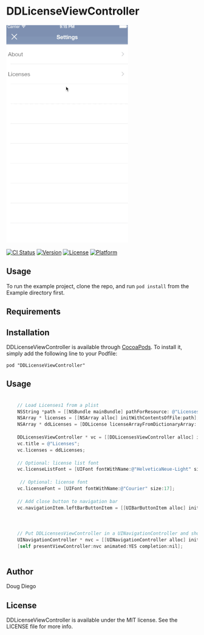 # DDLicenseViewController


![DDLicenseViewControllerDemo.gif](Assets/DDLicenseViewControllerDemo.gif)

[![CI Status](http://img.shields.io/travis/dougdiego/DDLicenseViewController.svg?style=flat)](https://travis-ci.org/dougdiego/DDLicenseViewController)
[![Version](https://img.shields.io/cocoapods/v/DDLicenseViewController.svg?style=flat)](http://cocoadocs.org/docsets/DDLicenseViewController)
[![License](https://img.shields.io/cocoapods/l/DDLicenseViewController.svg?style=flat)](http://cocoadocs.org/docsets/DDLicenseViewController)
[![Platform](https://img.shields.io/cocoapods/p/DDLicenseViewController.svg?style=flat)](http://cocoadocs.org/docsets/DDLicenseViewController)

## Usage

To run the example project, clone the repo, and run `pod install` from the Example directory first.

## Requirements

## Installation

DDLicenseViewController is available through [CocoaPods](http://cocoapods.org). To install
it, simply add the following line to your Podfile:

    pod "DDLicenseViewController"
	
## Usage
```objective-c

    // Load Licenses1 from a plist
    NSString *path = [[NSBundle mainBundle] pathForResource: @"Licenses1" ofType:@"plist"];
    NSArray * licenses = [[NSArray alloc] initWithContentsOfFile:path];
    NSArray * ddLicenses = [DDLicense licenseArrayFromDictionaryArray: licenses];
    
    DDLicensesViewController * vc = [[DDLicensesViewController alloc] init];
    vc.title = @"Licenses";
    vc.licenses = ddLicenses;
    
    // Optional: license list font
    vc.licenseListFont = [UIFont fontWithName:@"HelveticaNeue-Light" size:17];
    
     // Optional: license font
    vc.licenseFont = [UIFont fontWithName:@"Courier" size:17];
    
    // Add close button to navigation bar
    vc.navigationItem.leftBarButtonItem = [[UIBarButtonItem alloc] initWithBarButtonSystemItem:UIBarButtonSystemItemStop
                                                                                        target:self
                                                                                        action:@selector(closeButtonAction:)];
    
    // Put DDLicensesViewController in a UINavigationController and show
    UINavigationController * nvc = [[UINavigationController alloc] initWithRootViewController:vc];
    [self presentViewController:nvc animated:YES completion:nil];	
	
```

## Author

Doug Diego

## License

DDLicenseViewController is available under the MIT license. See the LICENSE file for more info.

